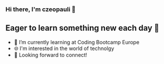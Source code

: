 ### Hi there, I'm czeopauli 👋

## Eager to learn something new each day 🌻

- 🌱 I’m currently learning at Coding Bootcamp Europe
- :globe_with_meridians: I'm interested in the world of technolgy 
- 🔗 Looking forward to connect!  
  

<!--
**czeopauli/czeopauli** is a ✨ _special_ ✨ repository because its `README.md` (this file) appears on your GitHub profile.

Here are some ideas to get you started:

- 🔭 I’m currently working on ...
- 🌱 I’m currently learning ...
- 👯 I’m looking to collaborate on ...
- 🤔 I’m looking for help with ...
- 💬 Ask me about ...
- 📫 How to reach me: ...
- 😄 Pronouns: ...
- ⚡ Fun fact: ...
-->
